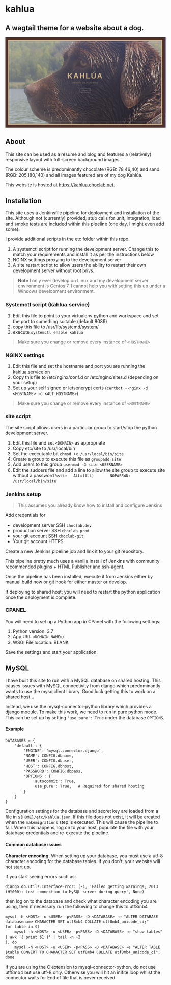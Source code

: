 # kahlua
## A wagtail theme for a website about a dog.
![Kahlua homepage](/screenshots/homepage.png)

## About
This site can be used as a resume and blog and features a (relatively) responsive layout with full-screen background
images.

The colour scheme is predominantly chocolate (RGB: 78,46,40) and sand (RGB: 205,180,140) and all images featured are of
my dog Kahlúa.

This website is hosted at https://kahlua.choclab.net.

## Installation

This site uses a Jenkinsfile pipeline for deployment and installation of the site. Although not (currently) provided,
stub calls for unit, integration, load and smoke tests are included within this pipeline (one day, I might even add some).

I provide additional scripts in the etc folder within this repo.

1. A systemctl script for running the development server. Change this to match your requirements and install it as  per
   the instructions below
2. NGINX settings proxying to the development server
3. A site restart script to allow users the ability to restart their own development server without root privs.

> **Note**
> I only ever develop on Linux and my development server environment is Centos 7.
> I cannot help you with setting this up under a Windows development environment.

### Systemctl script (kahlua.service)
1. Edit this file to point to your virtualenv python and workspace and set the port to something suitable (default 8089)
2. copy this file to /usr/lib/systemd/system/
3. execute `systemctl enable kahlua`

> Make sure you change or remove every instance of `<HOSTNAME>`

### NGINX settings
1. Edit this file and set the hostname and port you are running the kahlua.service on
2. Copy this file to /etc/nginx/conf.d or /etc/nginx/sites.d (depending on your setup)
3. Set up your self signed or letsencrypt certs (`certbot --nginx -d <HOSTNAME> -d <ALT_HOSTNAME>`)

> Make sure you change or remove every instance of `<HOSTNAME>`

### site script
The site script allows users in a particular group to start/stop the python development server.

1. Edit this file and set `<DOMAIN>` as appropriate
2. Copy etc/site to /usr/local/bin
3. Set the executable bit `chmod +x /usr/local/bin/site`
4. Create a group to execute this file as `groupadd site`
5. Add users to this group `usermod -G site <USERNAME>`
6. Edit the sudoers file and add a line to allow the site group to execute site without a password
   `%site   ALL=(ALL)       NOPASSWD: /usr/local/bin/site`

### Jenkins setup
> This assumes you already know how to install and configure Jenkins

Add credentials for

* development server SSH `choclab.dev`
* production server SSH `choclab-prod`
* your git account SSH `choclab-git`
* Your git account HTTPS

Create a new Jenkins pipeline job and link it to your git repository.

This pipeline pretty much uses a vanilla install of Jenkins with community recommended plugins + HTML Publisher and ssh-agent.

Once the pipeline has been installed, execute it from Jenkins either by manual build now or git hook for either master
or develop.

If deploying to shared host; you will need to restart the python application once the deployment is complete.

### CPANEL
You will need to set up a Python app in CPanel with the following settings:

1. Python version: 3.7
2. App URI: `<DOMAIN_NAME>/`
3. WSGI File location: BLANK

Save the settings and start your application.

## MySQL
I have built this site to run with a MySQL database on shared hosting. This causes issues with MySQL connectivity from
django which predominantly wants to use the mysqlclient library. Good luck getting this to work on a shared host...

Instead, we use the mysql-connector-python library which provides a django module. To make this work, we need to run in
pure python mode. This can be set up by setting `'use_pure': True` under the database `OPTIONS`.

#### Example
    DATABASES = {
        'default': {
            'ENGINE': 'mysql.connector.django',
            'NAME': CONFIG.dbname,
            'USER': CONFIG.dbuser,
            'HOST': CONFIG.dbhost,
            'PASSWORD': CONFIG.dbpass,
            'OPTIONS': {
                'autocommit': True,
                'use_pure': True,   # Required for shared hosting
            }
        }
    }

Configuration settings for the database and secret key are loaded from a file in `${HOME}/etc/kahlua.json`. If this file
does not exist, it will be created when the `makemigrations` step is executed. This will cause the pipeline to fail.
When this happens, log on to your host, populate the file with your database credentials and re-execute the pipeline.

#### Common database issues
**Character encoding.**
When setting up your database, you must use a utf-8 character encoding for the database tables. If you don't, your website
will not start up.

If you start seeing errors such as:

    django.db.utils.InterfaceError: (-1, 'Failed getting warnings; 2013 (HY000): Lost connection to MySQL server during query', None)

then log on to the database and check what character encoding you are using, then if necessary run the following to change
this to utf8mb4

    mysql -h <HOST> -u <USER> -p<PASS> -D <DATABASE> -e "ALTER DATABASE databasename CHARACTER SET utf8mb4 COLLATE utf8mb4_unicode_ci;"
    for table in $(
        mysql -h <HOST> -u <USER> -p<PASS> -D <DATABASE> -e "show tables" | awk '{ print $1 }' | tail -n +2
    ); do
        mysql -h <HOST> -u <USER> -p<PASS> -D <DATABASE> -e "ALTER TABLE $table CONVERT TO CHARACTER SET utf8mb4 COLLATE utf8mb4_unicode_ci";
    done

If you are using the C extension to mysql-connector-python, do not use utf8mb4 but use utf-8 only. Otherwise you will
hit an inifite loop whilst the connector waits for End of file that is never received.
